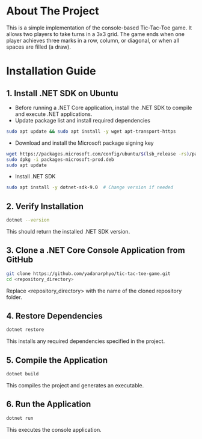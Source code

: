 # About The Project
This is a simple implementation of the console-based Tic-Tac-Toe game. It allows two players to take turns in a 3x3 grid. The game ends when one player achieves three marks in a row, column, or diagonal, or when all spaces are filled (a draw).

# Installation Guide
## 1. Install .NET SDK on Ubuntu

- Before running a .NET Core application, install the .NET SDK to compile and execute .NET applications.
- Update package list and install required dependencies
```sh
sudo apt update && sudo apt install -y wget apt-transport-https
```
- Download and install the Microsoft package signing key
```sh
wget https://packages.microsoft.com/config/ubuntu/$(lsb_release -rs)/packages-microsoft-prod.deb -O packages-microsoft-prod.deb
sudo dpkg -i packages-microsoft-prod.deb
sudo apt update
```
- Install .NET SDK
```sh
sudo apt install -y dotnet-sdk-9.0  # Change version if needed
```

## 2. Verify Installation
```sh
dotnet --version
```

This should return the installed .NET SDK version.

## 3. Clone a .NET Core Console Application from GitHub
```sh
git clone https://github.com/yadanarphyo/tic-tac-toe-game.git
cd <repository_directory>
```
Replace <repository_directory> with the name of the cloned repository folder.

## 4. Restore Dependencies
```sh
dotnet restore
```
This installs any required dependencies specified in the project.

## 5. Compile the Application
```sh
dotnet build
```
This compiles the project and generates an executable.

## 6. Run the Application
```sh
dotnet run
```
This executes the console application.
